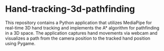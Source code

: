 # Hand-tracking-3d-pathfinding
This repository contains a Python application that utilizes MediaPipe for real-time 3D hand tracking and implements the A* algorithm for pathfinding in a 3D space. The application captures hand movements via webcam and visualizes a path from the camera position to the tracked hand position using Pygame.
